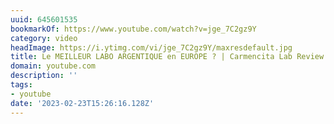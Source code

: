 ```yaml
---
uuid: 645601535
bookmarkOf: https://www.youtube.com/watch?v=jge_7C2gz9Y
category: video
headImage: https://i.ytimg.com/vi/jge_7C2gz9Y/maxresdefault.jpg
title: Le MEILLEUR LABO ARGENTIQUE en EUROPE ? | Carmencita Lab Review
domain: youtube.com
description: ''
tags:
- youtube
date: '2023-02-23T15:26:16.128Z'
---
```



